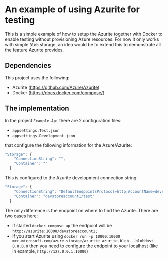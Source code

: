 # An example of using Azurite for testing

This is a simple example of how to setup the Azurite together with Docker to enable testing without provisioning Azure resources. For now it only works with simple `Blob` storage, an idea would be to extend this to demonstrate all the feature Azurite provides.

## Dependencies

This project uses the following:

* Azurite  (https://github.com/Azure/Azurite)
* Docker   (https://docs.docker.com/compose/)

## The implementation

In the project `Example.Api` there are 2 configuration files:

* `appsettings.Test.json`
* `appsettings.Development.json`

that configure the following information for the Azure/Azurite:

```js
"Storage": {
    "ConnectionString": "",
    "Container": ""
  }
```

This is configured to the Azurite development connection string:

```js
"Storage": {
    "ConnectionString": "DefaultEndpointsProtocol=http;AccountName=devstoreaccount1;AccountKey=Eby8vdM02xNOcqFlqUwJPLlmEtlCDXJ1OUzFT50uSRZ6IFsuFq2UVErCz4I6tq/K1SZFPTOtr/KBHBeksoGMGw==;BlobEndpoint=http://azurite:10000/devstoreaccount1;",
    "Container": "devstoreaccount1/test"
  }
```

The only difference is the endpoint on where to find the Azurite. There are two cases here: 

* if started `docker-compose up` the endpoint will be `http://azurite:10000/devstoreaccount1;`
* if you start Azurite using `docker run -p 10000:10000 mcr.microsoft.com/azure-storage/azurite azurite-blob --blobHost 0.0.0.0` then you need to configure the endpoint to your localhost (like in example, `http://127.0.0.1:10000`)

